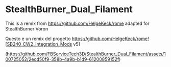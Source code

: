 # StealthBurner_Dual_Filament
This is a remix from https://github.com/HelgeKeck/rome adapted for StealthBurner Voron


Questo e un remix del progetto https://github.com/HelgeKeck/rome![SB240_CW2_Integration_Mods v5]


(https://github.com/FBServiceTech3D/StealthBurner_Dual_Filament/assets/100725052/2ecd50f9-358b-4a9b-b1d9-61200859152f)

